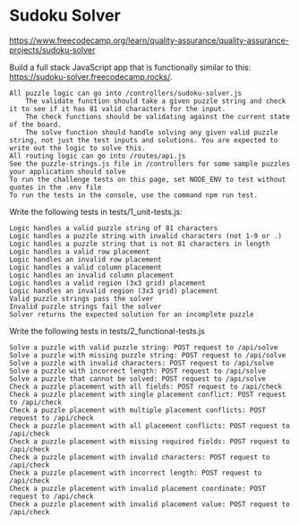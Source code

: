 # Sudoku Solver
https://www.freecodecamp.org/learn/quality-assurance/quality-assurance-projects/sudoku-solver

Build a full stack JavaScript app that is functionally similar to this: https://sudoku-solver.freecodecamp.rocks/.

    All puzzle logic can go into /controllers/sudoku-solver.js
        The validate function should take a given puzzle string and check it to see if it has 81 valid characters for the input.
        The check functions should be validating against the current state of the board.
        The solve function should handle solving any given valid puzzle string, not just the test inputs and solutions. You are expected to write out the logic to solve this.
    All routing logic can go into /routes/api.js
    See the puzzle-strings.js file in /controllers for some sample puzzles your application should solve
    To run the challenge tests on this page, set NODE_ENV to test without quotes in the .env file
    To run the tests in the console, use the command npm run test.

Write the following tests in tests/1_unit-tests.js:

    Logic handles a valid puzzle string of 81 characters
    Logic handles a puzzle string with invalid characters (not 1-9 or .)
    Logic handles a puzzle string that is not 81 characters in length
    Logic handles a valid row placement
    Logic handles an invalid row placement
    Logic handles a valid column placement
    Logic handles an invalid column placement
    Logic handles a valid region (3x3 grid) placement
    Logic handles an invalid region (3x3 grid) placement
    Valid puzzle strings pass the solver
    Invalid puzzle strings fail the solver
    Solver returns the expected solution for an incomplete puzzle

Write the following tests in tests/2_functional-tests.js

    Solve a puzzle with valid puzzle string: POST request to /api/solve
    Solve a puzzle with missing puzzle string: POST request to /api/solve
    Solve a puzzle with invalid characters: POST request to /api/solve
    Solve a puzzle with incorrect length: POST request to /api/solve
    Solve a puzzle that cannot be solved: POST request to /api/solve
    Check a puzzle placement with all fields: POST request to /api/check
    Check a puzzle placement with single placement conflict: POST request to /api/check
    Check a puzzle placement with multiple placement conflicts: POST request to /api/check
    Check a puzzle placement with all placement conflicts: POST request to /api/check
    Check a puzzle placement with missing required fields: POST request to /api/check
    Check a puzzle placement with invalid characters: POST request to /api/check
    Check a puzzle placement with incorrect length: POST request to /api/check
    Check a puzzle placement with invalid placement coordinate: POST request to /api/check
    Check a puzzle placement with invalid placement value: POST request to /api/check


